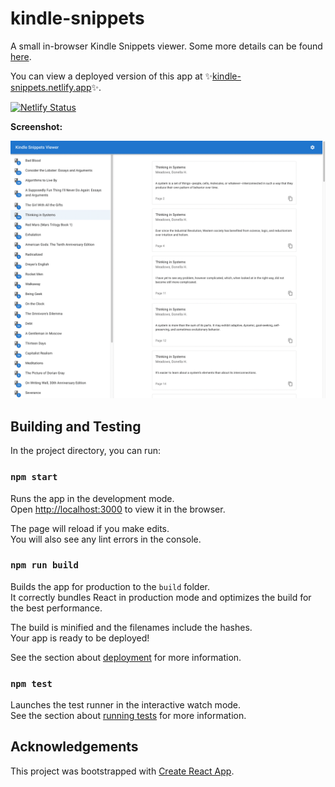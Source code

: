 # kindle-snippets

A small in-browser Kindle Snippets viewer. Some more details can be found
[here](https://benjamincongdon.me/blog/2022/03/06/Kindle-Snippets-Viewer/).

You can view a deployed version of this app at
✨[kindle-snippets.netlify.app](https://kindle-snippets.netlify.app/)✨.

[![Netlify Status](https://api.netlify.com/api/v1/badges/8e1bd227-b41c-461d-abc3-56fe978dcc64/deploy-status)](https://app.netlify.com/sites/kindle-snippets/deploys)

**Screenshot:**

![](screenshot.png)

## Building and Testing

In the project directory, you can run:

### `npm start`

Runs the app in the development mode.\
Open [http://localhost:3000](http://localhost:3000) to view it in the browser.

The page will reload if you make edits.\
You will also see any lint errors in the console.

### `npm run build`

Builds the app for production to the `build` folder.\
It correctly bundles React in production mode and optimizes the build for the best
performance.

The build is minified and the filenames include the hashes.\
Your app is ready to be deployed!

See the section about
[deployment](https://facebook.github.io/create-react-app/docs/deployment) for
more information.

### `npm test`

Launches the test runner in the interactive watch mode.\
See the section about [running tests](https://facebook.github.io/create-react-app/docs/running-tests)
for more information.

## Acknowledgements

This project was bootstrapped with
[Create React App](https://github.com/facebook/create-react-app).
